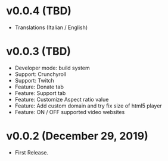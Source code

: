 # v0.0.4 (TBD)
* Translations (Italian / English)

# v0.0.3 (TBD)
* Developer mode: build system
* Support: Crunchyroll
* Support: Twitch
* Feature: Donate tab
* Feature: Support tab
* Feature: Customize Aspect ratio value
* Feature: Add custom domain and try fix size of html5 player
* Feature: ON / OFF supported video websites

# v0.0.2 (December 29, 2019)
* First Release.